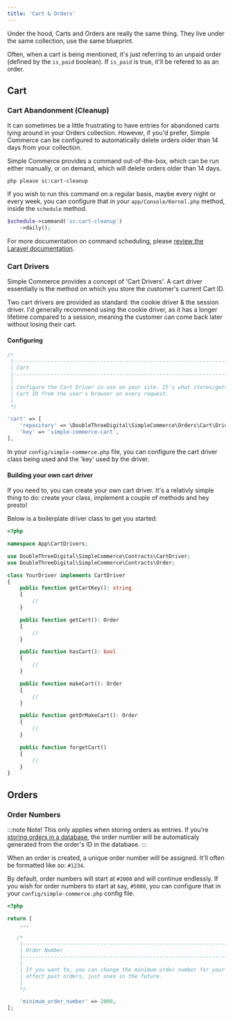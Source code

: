 ```yaml
---
title: 'Cart & Orders'
---
```


Under the hood, Carts and Orders are really the same thing. They live under the same collection, use the same blueprint.

Often, when a cart is being mentioned, it's just referring to an unpaid order (defined by the `is_paid` boolean). If `is_paid` is true, it'll be refered to as an order.

## Cart

### Cart Abandonment (Cleanup)

It can sometimes be a little frustrating to have entries for abandoned carts lying around in your Orders collection. However, if you'd prefer, Simple Commerce can be configured to automatically delete orders older than 14 days from your collection.

Simple Commerce provides a command out-of-the-box, which can be run either manually, or on demand, which will delete orders older than 14 days.

```
php please sc:cart-cleanup
```

If you wish to run this command on a regular basis, maybe every night or every week, you can configure that in your `app/Console/Kernel.php` method, inside the `schedule` method.

```php
$schedule->command('sc:cart-cleanup')
    ->daily();
```

For more documentation on command scheduling, please [review the Laravel documentation](https://laravel.com/docs/master/scheduling#scheduling-artisan-commands).

### Cart Drivers

Simple Commerce provides a concept of 'Cart Drivers'. A cart driver essentially is the method on which you store the customer's current Cart ID.

Two cart drivers are provided as standard: the cookie driver & the session driver. I'd generally recommend using the cookie driver, as it has a longer lifetime compared to a session, meaning the customer can come back later without losing their cart.

#### Configuring

```php
/*
 |--------------------------------------------------------------------------
 | Cart
 |--------------------------------------------------------------------------
 |
 | Configure the Cart Driver in use on your site. It's what stores/gets the
 | Cart ID from the user's browser on every request.
 |
 */

'cart' => [
    'repository' => \DoubleThreeDigital\SimpleCommerce\Orders\Cart\Drivers\CookieDriver::class,
    'key' => 'simple-commerce-cart',
],
```

In your `config/simple-commerce.php` file, you can configure the cart driver class being used and the 'key' used by the driver.

#### Building your own cart driver

If you need to, you can create your own cart driver. It's a relativly simple thing to do: create your class, implement a couple of methods and hey presto!

Below is a boilerplate driver class to get you started:

```php
<?php

namespace App\CartDrivers;

use DoubleThreeDigital\SimpleCommerce\Contracts\CartDriver;
use DoubleThreeDigital\SimpleCommerce\Contracts\Order;

class YourDriver implements CartDriver
{
    public function getCartKey(): string
    {
        //
    }

    public function getCart(): Order
    {
        //
    }

    public function hasCart(): bool
    {
        //
    }

    public function makeCart(): Order
    {
        //
    }

    public function getOrMakeCart(): Order
    {
        //
    }

    public function forgetCart()
    {
        //
    }
}
```

## Orders

### Order Numbers

:::note Note!
This only applies when storing orders as entries. If you're [storing orders in a database](/database-orders), the order number will be automaticaly generated from the order's ID in the database.
:::

When an order is created, a unique order number will be assigned. It'll often be formatted like so: `#1234`.

By default, order numbers will start at `#2000` and will continue endlessly. If you wish for order numbers to start at say, `#5000`, you can configure that in your `config/simple-commerce.php` config file.

```php
<?php

return [
	...

   /*
    |--------------------------------------------------------------------------
    | Order Number
    |--------------------------------------------------------------------------
    |
    | If you want to, you can change the minimum order number for your store. This won't
    | affect past orders, just ones in the future.
    |
    */

    'minimum_order_number' => 2000,
];
```
